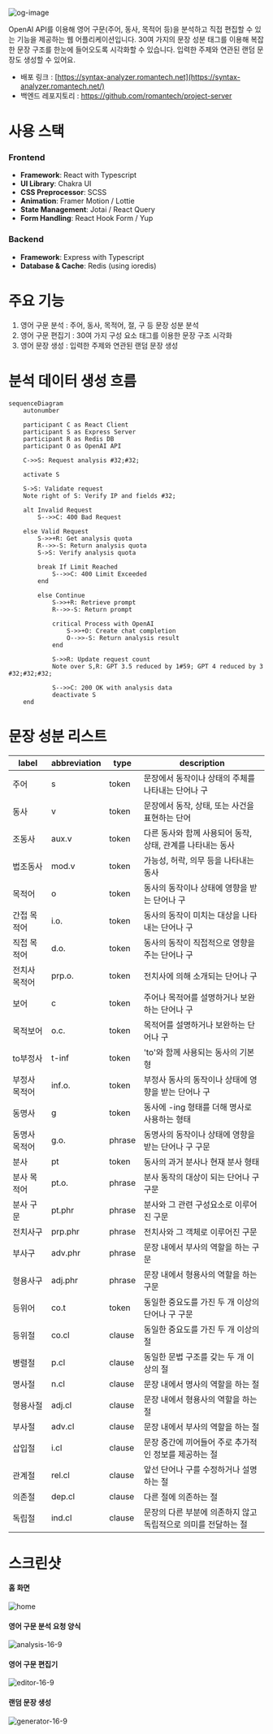 ![og-image](https://github.com/romantech/syntax-analyzer/assets/8604840/747803a5-7670-4c18-99b8-07c4245b5312)

OpenAI API를 이용해 영어 구문(주어, 동사, 목적어 등)을 분석하고 직접 편집할 수 있는 기능을 제공하는 웹 어플리케이션입니다. 
30여 가지의 문장 성분 태그를 이용해 복잡한 문장 구조를 한눈에 들어오도록 시각화할 수 있습니다. 입력한 주제와 연관된 랜덤 문장도 생성할 수 있어요.

- 배포 링크 : [https://syntax-analyzer.romantech.net](https://syntax-analyzer.romantech.net/)
- 백엔드 레포지토리 : https://github.com/romantech/project-server


# 사용 스택
### Frontend
- **Framework**: React with Typescript
- **UI Library**: Chakra UI
- **CSS Preprocessor**: SCSS
- **Animation**: Framer Motion / Lottie
- **State Management**: Jotai / React Query
- **Form Handling**: React Hook Form / Yup

### Backend
- **Framework**: Express with Typescript
- **Database & Cache**: Redis (using ioredis)


# 주요 기능
1. 영어 구문 분석 : 주어, 동사, 목적어, 절, 구 등 문장 성분 분석
2. 영어 구문 편집기 : 30여 가지 구성 요소 태그를 이용한 문장 구조 시각화
3. 영어 문장 생성 : 입력한 주제와 연관된 랜덤 문장 생성


# 분석 데이터 생성 흐름
```mermaid
sequenceDiagram
    autonumber
    
    participant C as React Client
    participant S as Express Server
    participant R as Redis DB
    participant O as OpenAI API

    C->>S: Request analysis #32;#32;

    activate S

    S->S: Validate request
    Note right of S: Verify IP and fields #32;

    alt Invalid Request
        S-->>C: 400 Bad Request

    else Valid Request
        S->>+R: Get analysis quota
        R-->>-S: Return analysis quota
        S->S: Verify analysis quota
        
        break If Limit Reached
            S-->>C: 400 Limit Exceeded
        end
        
        else Continue
            S->>+R: Retrieve prompt
            R-->>-S: Return prompt

            critical Process with OpenAI
                S->>+O: Create chat completion
                O-->>-S: Return analysis result
            end

            S->>R: Update request count
            Note over S,R: GPT 3.5 reduced by 1#59; GPT 4 reduced by 3 #32;#32;#32;
            
            S-->>C: 200 OK with analysis data
            deactivate S
    end
```


# 문장 성분 리스트
| label | abbreviation | type | description |
| --- | --- | --- | --- |
| 주어 | s | token | 문장에서 동작이나 상태의 주체를 나타내는 단어나 구 |
| 동사 | v | token | 문장에서 동작, 상태, 또는 사건을 표현하는 단어 |
| 조동사 | aux.v | token | 다른 동사와 함께 사용되어 동작, 상태, 관계를 나타내는 동사 |
| 법조동사 | mod.v | token | 가능성, 허락, 의무 등을 나타내는 동사 |
| 목적어 | o | token | 동사의 동작이나 상태에 영향을 받는 단어나 구 |
| 간접 목적어 | i.o. | token | 동사의 동작이 미치는 대상을 나타내는 단어나 구 |
| 직접 목적어 | d.o. | token | 동사의 동작이 직접적으로 영향을 주는 단어나 구 |
| 전치사 목적어 | prp.o. | token | 전치사에 의해 소개되는 단어나 구 |
| 보어 | c | token | 주어나 목적어를 설명하거나 보완하는 단어나 구 |
| 목적보어 | o.c. | token | 목적어를 설명하거나 보완하는 단어나 구 |
| to부정사 | t-inf | token | 'to'와 함께 사용되는 동사의 기본형 |
| 부정사 목적어 | inf.o. | token | 부정사 동사의 동작이나 상태에 영향을 받는 단어나 구 |
| 동명사 | g | token | 동사에 -ing 형태를 더해 명사로 사용하는 형태 |
| 동명사 목적어 | g.o. | phrase | 동명사의 동작이나 상태에 영향을 받는 단어나 구 구문 |
| 분사 | pt | token | 동사의 과거 분사나 현재 분사 형태 |
| 분사 목적어 | pt.o. | phrase | 분사 동작의 대상이 되는 단어나 구 구문 |
| 분사 구문 | pt.phr | phrase | 분사와 그 관련 구성요소로 이루어진 구문 |
| 전치사구 | prp.phr | phrase | 전치사와 그 객체로 이루어진 구문 |
| 부사구 | adv.phr | phrase | 문장 내에서 부사의 역할을 하는 구문 |
| 형용사구 | adj.phr | phrase | 문장 내에서 형용사의 역할을 하는 구문 |
| 등위어 | co.t | token | 동일한 중요도를 가진 두 개 이상의 단어나 구 구문 |
| 등위절 | co.cl | clause | 동일한 중요도를 가진 두 개 이상의 절 |
| 병렬절 | p.cl | clause | 동일한 문법 구조를 갖는 두 개 이상의 절 |
| 명사절 | n.cl | clause | 문장 내에서 명사의 역할을 하는 절 |
| 형용사절 | adj.cl | clause | 문장 내에서 형용사의 역할을 하는 절 |
| 부사절 | adv.cl | clause | 문장 내에서 부사의 역할을 하는 절 |
| 삽입절 | i.cl | clause | 문장 중간에 끼어들어 주로 추가적인 정보를 제공하는 절 |
| 관계절 | rel.cl | clause | 앞선 단어나 구를 수정하거나 설명하는 절 |
| 의존절 | dep.cl | clause | 다른 절에 의존하는 절 |
| 독립절 | ind.cl | clause | 문장의 다른 부분에 의존하지 않고 독립적으로 의미를 전달하는 절 |


# 스크린샷
#### 홈 화면
![home](https://github.com/romantech/syntax-analyzer/assets/8604840/b09f7777-e0c9-48aa-9ad4-5de85e8eb106)

#### 영어 구문 분석 요청 양식
![analysis-16-9](https://github.com/romantech/syntax-analyzer/assets/8604840/1a2e169b-d4f8-4792-8816-be42cfb153f6)

#### 영어 구문 편집기
![editor-16-9](https://github.com/romantech/syntax-analyzer/assets/8604840/5eb8336b-fdc1-4ed0-aa0b-a88a7e576a57)

#### 랜덤 문장 생성
![generator-16-9](https://github.com/romantech/syntax-analyzer/assets/8604840/114fb4e4-e29a-4f65-a8c7-b9d963b39dbf)
